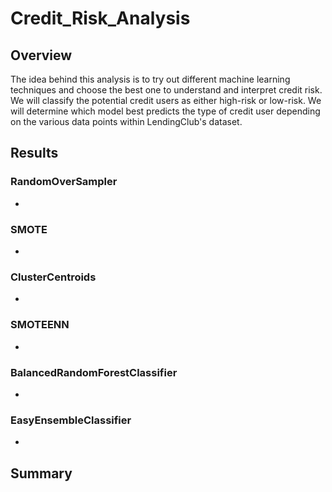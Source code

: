# Credit_Risk_Analysis
## Overview
The idea behind this analysis is to try out different machine learning techniques and choose the best one to understand and interpret credit risk. We will classify the potential credit users as either high-risk or low-risk. We will determine which model best predicts the type of credit user depending on the various data points within LendingClub's dataset.

## Results
### RandomOverSampler
*
### SMOTE
*
### ClusterCentroids
*
### SMOTEENN
*
### BalancedRandomForestClassifier
*
### EasyEnsembleClassifier
*

## Summary
